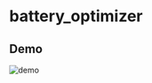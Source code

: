 # battery_optimizer

## Demo

![demo](https://user-images.githubusercontent.com/64715484/142788299-a0bef12d-f619-4d25-8b9e-6e1ef069dcea.gif)